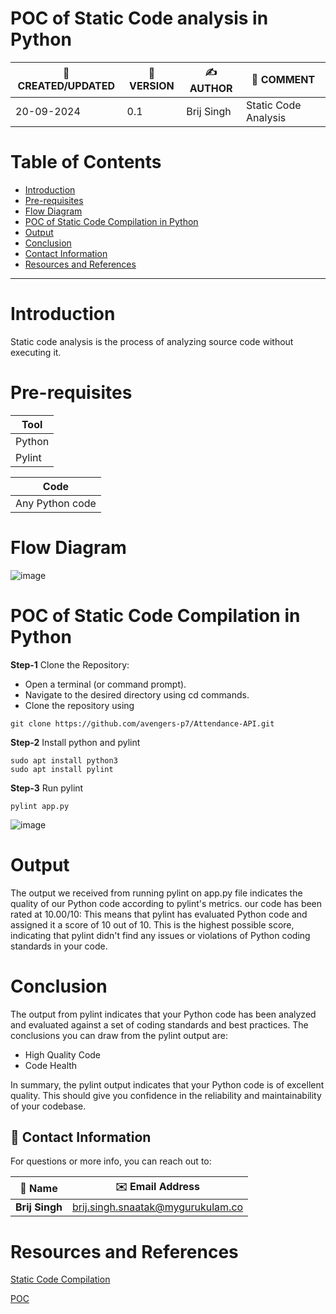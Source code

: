 # POC of Static Code analysis in Python

| 📅 CREATED/UPDATED | 📌 VERSION | ✍️ AUTHOR    | 📝 COMMENT                |
|--------------------|------------|--------------|---------------------------|
| 20-09-2024         | 0.1        | Brij Singh   | Static Code Analysis      |

# Table of Contents
- [Introduction](#Introduction)
- [Pre-requisites](#pre-requisites)
- [Flow Diagram](#flow-diagram)
- [POC of Static Code Compilation in Python](#POC-of-Static-Code-Compilation-in-Python)
- [Output](#Output)
- [Conclusion](#conclusion)
- [Contact Information](#contact-information)
- [Resources and References](#resources-and-references)
***

# Introduction
Static code analysis is the process of analyzing source code without executing it. 

# Pre-requisites

| **Tool**   |    
| --------   | 
|  Python    | 
|  Pylint    |

| **Code**               |
| --------               | 
|  Any Python code       |

# Flow Diagram
![image](https://github.com/avengers-p7/Documentation/assets/79625874/719436d6-e814-494e-aed1-138734eccebe)


# POC of Static Code Compilation in Python

**Step-1** Clone the Repository:
- Open a terminal (or command prompt).
- Navigate to the desired directory using cd commands.
- Clone the repository using 

``` shell 
git clone https://github.com/avengers-p7/Attendance-API.git
```



**Step-2** Install python and pylint
``` shell 
sudo apt install python3
sudo apt install pylint
``` 



**Step-3** Run pylint
``` shell 
pylint app.py
```      
![image](https://github.com/avengers-p7/Documentation/assets/79625874/87386afe-5989-4b36-9d05-3fbc2e977ec0)

# Output
The output we received from running pylint on app.py file indicates the quality of our Python code according to pylint's metrics.
our code has been rated at 10.00/10: This means that pylint has evaluated Python code and assigned it a score of 10 out of 10. This is the highest possible score, indicating that pylint didn't find any issues or violations of Python coding standards in your code.

# Conclusion

The output from pylint indicates that your Python code has been analyzed and evaluated against a set of coding standards and best practices. The conclusions you can draw from the pylint output are:
* High Quality Code
* Code Health

In summary, the pylint output indicates that your Python code is of excellent quality.  This should give you confidence in the reliability and maintainability of your codebase.

## 📧 Contact Information

For questions or more info, you can reach out to:

| 📛 Name       | ✉️ Email Address                   |
|---------------|-----------------------------------|
| **Brij Singh**| brij.singh.snaatak@mygurukulam.co |

# Resources and References
[Static Code Compilation](https://github.com/avengers-p7/Documentation/blob/main/Application_CI/Design/04-%20Python%20CI%20Checks/Static%20code%20analysis(Python%20CI%20Checks).md) 

[POC](https://towardsdatascience.com/check-the-quality-of-your-code-with-pylint-f5d829bb441d)

